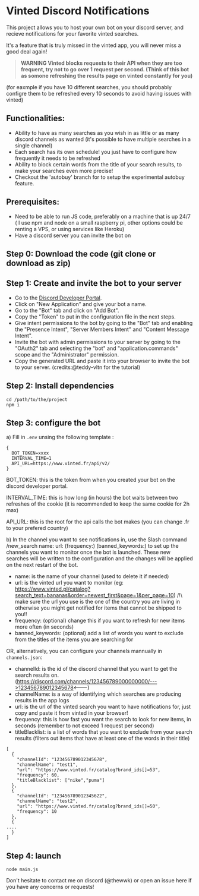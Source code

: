 # Vinted Discord Notifications

This project allows you to host your own bot on your discord server, and recieve notifications for your favorite vinted searches.

It's a feature that is truly missed in the vinted app, you will never miss a good deal again!

> __WARNING Vinted blocks requests to their API when they are too frequent, try not to go over 1 request per second. (Think of this bot as somone refreshing the results page on vinted constantly for you)__

(for eaxmple if you have 10 different searches, you should probably configre them to be refreshed every 10 seconds to avoid having issues with vinted)

Functionalities:
----------
- Ability to have as many searches as you wish in as little or as many discord channels as wanted (it's possible to have multiple searches in a single channel)
- Each search has its own schedule! you just have to configure how frequently it needs to be refreshed
- Ability to block certain words from the title of your search results, to make your searches even more precise!
- Checkout the 'autobuy' branch for to setup the experimental autobuy feature.


Prerequisites:
----------

- Need to be able to run JS code, preferably on a machine that is up 24/7 ( I use npm and node on a small raspberry pi, other options could be renting a VPS, or using services like Heroku)
- Have a discord server you can invite the bot on


Step 0: Download the code (git clone or download as zip)
-------

Step 1: Create and invite the bot to your server
-------

- Go to the [Discord Developer Portal](https://discord.com/developers/applications).
- Click on "New Application" and give your bot a name.
- Go to the "Bot" tab and click on "Add Bot".
- Copy the "Token" to put in the configuration file in the next steps.
- Give intent permissions to the bot by going to the "Bot" tab and enabling the "Presence Intent", "Server Members Intent" and "Content Message Intent".
- Invite the bot with admin permissions to your server by going to the "OAuth2" tab and selecting the "bot" and "application.commands" scope and the "Administrator" permission.
- Copy the generated URL and paste it into your browser to invite the bot to your server. (credits:@teddy-vltn for the tutorial)

Step 2: Install dependencies
-------
```
cd /path/to/the/project
npm i
```

Step 3: configure the bot
-------

a) Fill in `.env` unsing the following template :
```
{
  BOT_TOKEN=xxxx
  INTERVAL_TIME=1
  API_URL=https://www.vinted.fr/api/v2/
}
```
BOT_TOKEN: this is the token from when you created your bot on the discord developer portal.

INTERVAL_TIME: this is how long (in hours) the bot waits between two refreshes of the cookie (it is recommended to keep the same cookie for 2h max)

API_URL: this is the root for the api calls the bot makes (you can change .fr to your prefered country)

b) In the channel you want to see notifications in, use the Slash command /new_search name: url: (frequency:) (banned_keywords:) to set up the channels you want to monitor once the bot is launched. These new searches will be written to the configuration and the changes will be applied on the next restart of the bot.
  - name: is the name of your channel (used to delete it if needed)
  - url: is the vinted url you want to monitor (eg: https://www.vinted.pl/catalog?search_text=bananas&order=newest_first&page=1&per_page=10) /!\ make sure the url you use is the one of the country you are living in otherwise you might get notified for items that cannot be shipped to you!!
  - frequency: (optional) change this if you want to refresh for new items more often (in seconds)
  - banned_keywords: (optional) add a list of words you want to exclude from the titles of the items you are searching for

OR, alternatively, you can configure your channels mannually in `channels.json`:
  - channelId: is the id of the discord channel that you want to get the search results on.
(https://discord.com/channels/123456789000000000/--->123456789012345678<---)
  - channelName: is a way of identifying which searches are producing results in the app logs
  - url: is the url of the vinted search you want to have notifications for, just copy and paste it from vinted in your browser!
  - frequency: this is how fast you want the search to look for new items, in seconds (remember to not exceed 1 request per second)
  - titleBlacklist: is a list of words that you want to exclude from your search results (filters out items that have at least one of the words in their title) 

```
[
  {
    "channelId": "123456789012345678",
    "channelName": "test1",
    "url": "https://www.vinted.fr/catalog?brand_ids[]=53",
    "frequency": 60,
    "titleBlacklist": ["nike","puma"]
  },
  {
    "channelId": "123456789012345622",
    "channelName": "test2",
    "url": "https://www.vinted.fr/catalog?brand_ids[]=50",
    "frequency": 10
  },
  {
....
  }
]
```

Step 4: launch
-------
```
node main.js
```


Don't hesitate to contact me on discord (@thewwk) or open an issue here if you have any concerns or requests!
